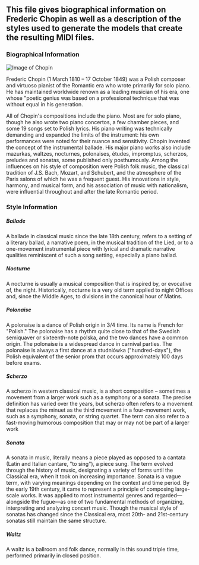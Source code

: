 ## This file gives biographical information on Frederic Chopin as well as a description of the styles used to generate the models that create the resulting MIDI files.

### Biographical Information

![Image of Chopin](https://www.google.com/url?sa=i&source=images&cd=&cad=rja&uact=8&ved=2ahUKEwjF9fmNl57iAhWEiFQKHU2ZCXwQjRx6BAgBEAU&url=https%3A%2F%2Fwww.biography.com%2Fmusician%2Ffrederic-chopin&psig=AOvVaw2yeeJEBfQ9En5Pv-mI9pvW&ust=1558031858851969)

Frederic Chopin (1 March 1810 – 17 October 1849) was a Polish composer and virtuoso pianist of the Romantic era who wrote primarily for solo piano. He has maintained worldwide renown as a leading musician of his era, one whose "poetic genius was based on a professional technique that was without equal in his generation.

All of Chopin's compositions include the piano. Most are for solo piano, though he also wrote two piano concertos, a few chamber pieces, and some 19 songs set to Polish lyrics. His piano writing was technically demanding and expanded the limits of the instrument: his own performances were noted for their nuance and sensitivity. Chopin invented the concept of the instrumental ballade. His major piano works also include mazurkas, waltzes, nocturnes, polonaises, études, impromptus, scherzos, preludes and sonatas, some published only posthumously. Among the influences on his style of composition were Polish folk music, the classical tradition of J.S. Bach, Mozart, and Schubert, and the atmosphere of the Paris salons of which he was a frequent guest. His innovations in style, harmony, and musical form, and his association of music with nationalism, were influential throughout and after the late Romantic period.

### Style Information

##### Ballade

A ballade in classical music since the late 18th century, refers to a setting of a literary ballad, a narrative poem, in the musical tradition of the Lied, or to a one-movement instrumental piece with lyrical and dramatic narrative qualities reminiscent of such a song setting, especially a piano ballad.

##### Nocturne

A nocturne is usually a musical composition that is inspired by, or evocative of, the night. Historically, nocturne is a very old term applied to night Offices and, since the Middle Ages, to divisions in the canonical hour of Matins.

##### Polonaise

A polonaise is a dance of Polish origin in 3/4 time. Its name is French for "Polish." The polonaise has a rhythm quite close to that of the Swedish semiquaver or sixteenth-note polska, and the two dances have a common origin. The polonaise is a widespread dance in carnival parties. The polonaise is always a first dance at a studniówka ("hundred-days"), the Polish equivalent of the senior prom that occurs approximately 100 days before exams.

##### Scherzo

A scherzo in western classical music, is a short composition – sometimes a movement from a larger work such as a symphony or a sonata. The precise definition has varied over the years, but scherzo often refers to a movement that replaces the minuet as the third movement in a four-movement work, such as a symphony, sonata, or string quartet. The term can also refer to a fast-moving humorous composition that may or may not be part of a larger work

##### Sonata

A sonata in music, literally means a piece played as opposed to a cantata (Latin and Italian cantare, "to sing"), a piece sung. The term evolved through the history of music, designating a variety of forms until the Classical era, when it took on increasing importance. Sonata is a vague term, with varying meanings depending on the context and time period. By the early 19th century, it came to represent a principle of composing large-scale works. It was applied to most instrumental genres and regarded—alongside the fugue—as one of two fundamental methods of organizing, interpreting and analyzing concert music. Though the musical style of sonatas has changed since the Classical era, most 20th- and 21st-century sonatas still maintain the same structure.

##### Waltz

A waltz is a ballroom and folk dance, normally in this sound triple time, performed primarily in closed position.





